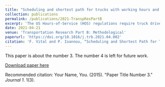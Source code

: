 ```yaml
---
title: "Scheduling and shortest path for trucks with working hours and parking availability constraints"
collection: publications
permalink: /publications/2021-TranspResPartB
excerpt: 'The US Hours-of-Service (HOS) regulations require truck drivers to take regular breaks. However, drivers often have difficulty finding appropriate rest locations due to truck parking shortages. This may have a significant impact on drivers’ safety and productivity, cost to industry and environment. In this paper, we propose a model that takes into account parking availability when planning long-haul truck shipments in addition to HOS constraints. Given an ordered set of clients, the proposed method plans a minimum cost route and schedule such that the itinerary is regulation-compliant, and the driver is guaranteed to find parking at all scheduled stops. The problem is modeled as a shortest path problem with resource constraints, and a label correcting algorithm is used to generate optimal solutions. Computational experiments are used to compare the cost of solutions that use parking availability information with ones that do not. The cost of disregarding parking information was estimated by simulating drivers’ behavior when parking is unavailable and applying time and cost penalties. The effect of parking availability and alternative routes on trip costs is also studied, aiming to illustrate that disregarding these factors can lead to significant errors in cost estimates. Results show that, although imposing parking constraints can significantly increase costs, preventing accident-related costs can make it advantageous in the long-term.'
date: 2021-04-21
venue: 'Transportation Research Part B: Methodological'
paperurl: 'https://doi.org/10.1016/j.trb.2021.04.002'
citation: 'F. Vital and P. Ioannou, “Scheduling and Shortest Path for Trucks with Working Hours and Parking Availability Constraints,” <i>Transportation Research Part B: Methodological</i> 148 (2021): 1-37, doi:10.1016/j.trb.2021.04.002'
---
```

This paper is about the number 3. The number 4 is left for future work.

[Download paper here](http://academicpages.github.io/files/paper3.pdf)

Recommended citation: Your Name, You. (2015). "Paper Title Number 3." <i>Journal 1</i>. 1(3).